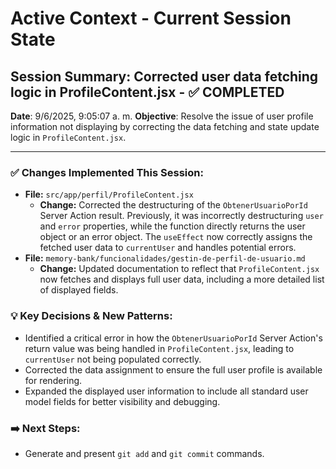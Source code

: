 # Active Context - Current Session State

## Session Summary: Corrected user data fetching logic in ProfileContent.jsx - ✅ COMPLETED
**Date**: 9/6/2025, 9:05:07 a. m.
**Objective**: Resolve the issue of user profile information not displaying by correcting the data fetching and state update logic in `ProfileContent.jsx`.

---

### ✅ Changes Implemented This Session:

*   **File:** `src/app/perfil/ProfileContent.jsx`
    *   **Change:** Corrected the destructuring of the `ObtenerUsuarioPorId` Server Action result. Previously, it was incorrectly destructuring `user` and `error` properties, while the function directly returns the user object or an error object. The `useEffect` now correctly assigns the fetched user data to `currentUser` and handles potential errors.
*   **File:** `memory-bank/funcionalidades/gestin-de-perfil-de-usuario.md`
    *   **Change:** Updated documentation to reflect that `ProfileContent.jsx` now fetches and displays full user data, including a more detailed list of displayed fields.

### 💡 Key Decisions & New Patterns:

*   Identified a critical error in how the `ObtenerUsuarioPorId` Server Action's return value was being handled in `ProfileContent.jsx`, leading to `currentUser` not being populated correctly.
*   Corrected the data assignment to ensure the full user profile is available for rendering.
*   Expanded the displayed user information to include all standard user model fields for better visibility and debugging.

### ➡️ Next Steps:

*   Generate and present `git add` and `git commit` commands.
